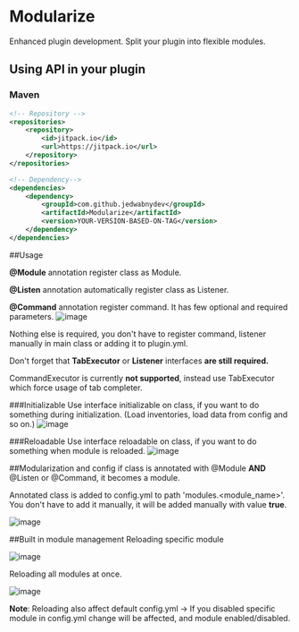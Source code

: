 # Modularize
Enhanced plugin development. Split your plugin into flexible modules.


## Using API in your plugin

### Maven
```xml
<!-- Repository -->
<repositories>
    <repository>
        <id>jitpack.io</id>
        <url>https://jitpack.io</url>
    </repository>
</repositories>
```

```xml
<!-- Dependency-->
<dependencies>
    <dependency>
        <groupId>com.github.jedwabnydev</groupId>
        <artifactId>Modularize</artifactId>
        <version>YOUR-VERSION-BASED-ON-TAG</version>
    </dependency>
</dependencies>
```
##Usage


**@Module** annotation register class as Module.

**@Listen** annotation automatically register class as Listener.

**@Command** annotation register command. It has few optional and required parameters.
![image](https://user-images.githubusercontent.com/53827110/214066927-eb2d0836-2c83-4e41-8b87-b653781a6593.png)

Nothing else is required, you don't have to register command, listener manually in main class or adding it to plugin.yml.

Don't forget that **TabExecutor** or **Listener** interfaces **are still required.**

CommandExecutor is currently **not supported**, instead use TabExecutor which force usage of tab completer.


###Initializable
Use interface initializable on class, if you want to do something during initialization. (Load inventories, load data from config and so on.)
![image](https://user-images.githubusercontent.com/53827110/214067158-4d4f6cad-9123-4693-9676-4927931d5e23.png)

###Reloadable
Use interface reloadable on class, if you want to do something when module is reloaded.
![image](https://user-images.githubusercontent.com/53827110/214067307-9fe2cf38-7218-4650-add2-0d3e75918bd5.png)


##Modularization and config
if class is annotated with @Module **AND** @Listen or @Command, it becomes a module.

Annotated class is added to config.yml to path 'modules.<module_name>'. You don't have to add it manually, it will be added manually with value **true**.

![image](https://user-images.githubusercontent.com/53827110/214066217-d96d08bd-0172-4dc6-b4d1-3f8caf3d1629.png)


##Built in module management
Reloading specific module

![image](https://user-images.githubusercontent.com/53827110/214068063-487183e8-cf55-4fa8-8db6-be4909616d68.png)

Reloading all modules at once.

![image](https://user-images.githubusercontent.com/53827110/214068162-f608f07c-698f-47de-95ec-606e2a568717.png)

**Note**: Reloading also affect default config.yml -> If you disabled specific module in config.yml change will be affected, and module enabled/disabled.